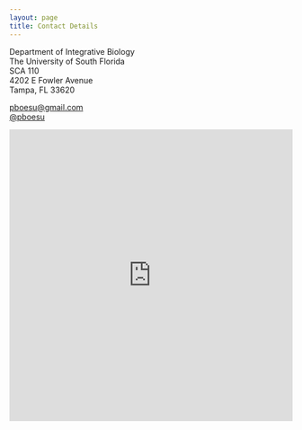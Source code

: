 ```yaml
---
layout: page
title: Contact Details
---
```


Department of Integrative Biology <br />
The University of South Florida <br />
SCA 110 <br />
4202 E Fowler Avenue <br />
Tampa, FL 33620

<i class="fa fa-envelope fa-lg"></i> [pboesu@gmail.com](mailto:pboesu@gmail.com) <br/>
<i class="fa fa-twitter fa-lg"></i> [@pboesu](https://twitter.com/pboesu) <br/>



<iframe width='100%' height='520' frameborder='0' src='http://pboesu.cartodb.com/viz/6bfe9b90-6046-11e4-9109-0e018d66dc29/embed_map' allowfullscreen webkitallowfullscreen mozallowfullscreen oallowfullscreen msallowfullscreen></iframe>
